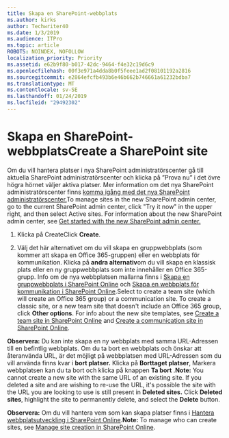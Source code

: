 ```yaml
---
title: Skapa en SharePoint-webbplats
ms.author: kirks
author: Techwriter40
ms.date: 1/3/2019
ms.audience: ITPro
ms.topic: article
ROBOTS: NOINDEX, NOFOLLOW
localization_priority: Priority
ms.assetid: e62b9f80-b017-42dc-9464-f4e32c19d6c9
ms.openlocfilehash: 00f3e971a4dda8b0f5feee1ad2f08101192a2816
ms.sourcegitcommit: e2864efcfb493b6e46b662b746661a61232bdba7
ms.translationtype: MT
ms.contentlocale: sv-SE
ms.lasthandoff: 01/24/2019
ms.locfileid: "29492302"
---
```

# <a name="create-a-sharepoint-site"></a><span data-ttu-id="07b96-102">Skapa en SharePoint-webbplats</span><span class="sxs-lookup"><span data-stu-id="07b96-102">Create a SharePoint site</span></span>

<span data-ttu-id="07b96-p101">Om du vill hantera platser i nya SharePoint administratörscenter gå till aktuella SharePoint administratörscenter och klicka på ”Prova nu” i det övre högra hörnet väljer aktiva platser. Mer information om det nya SharePoint administratörscenter finns [komma igång med det nya SharePoint administratörscenter.](https://docs.microsoft.com/en-us/sharepoint/get-started-new-admin-center)</span><span class="sxs-lookup"><span data-stu-id="07b96-p101">To manage sites in the new SharePoint admin center, go to the current SharePoint admin center, click "Try it now" in the upper right, and then select Active sites. For information about the new SharePoint admin center, see [Get started with the new SharePoint admin center.](https://docs.microsoft.com/en-us/sharepoint/get-started-new-admin-center)</span></span>
  
1. <span data-ttu-id="07b96-105">Klicka på Create</span><span class="sxs-lookup"><span data-stu-id="07b96-105">Click **Create**.</span></span> 
    
2. <span data-ttu-id="07b96-p102">Välj det här alternativet om du vill skapa en gruppwebbplats (som kommer att skapa en Office 365-gruppen) eller en webbplats för kommunikation. Klicka på **andra alternativ**om du vill skapa en klassisk plats eller en ny gruppwebbplats som inte innehåller en Office 365-grupp. Info om de nya webbplatsen mallarna finns i [Skapa en gruppwebbplats i SharePoint Online](https://support.office.com/en-us/article/create-a-team-site-in-sharepoint-ef10c1e7-15f3-42a3-98aa-b5972711777d?ui=en-US&amp;rs=en-US&amp;ad=US) och [Skapa en webbplats för kommunikation i SharePoint Online](https://support.office.com/article/7fb44b20-a72f-4d2c-9173-fc8f59ba50eb).</span><span class="sxs-lookup"><span data-stu-id="07b96-p102">Select to create a team site (which will create an Office 365 group) or a communication site. To create a classic site, or a new team site that doesn't include an Office 365 group, click **Other options**. For info about the new site templates, see [Create a team site in SharePoint Online](https://support.office.com/en-us/article/create-a-team-site-in-sharepoint-ef10c1e7-15f3-42a3-98aa-b5972711777d?ui=en-US&amp;rs=en-US&amp;ad=US) and [Create a communication site in SharePoint Online](https://support.office.com/article/7fb44b20-a72f-4d2c-9173-fc8f59ba50eb).</span></span>
  
 <span data-ttu-id="07b96-p103">**Observera:** Du kan inte skapa en ny webbplats med samma URL-Adressen till en befintlig webbplats. Om du ta bort en webbplats och önskar att återanvända URL, är det möjligt på webbplatsen med URL-Adressen som du vill använda finns kvar i **bort platser.** Klicka på **Borttaget platser**, Markera webbplatsen kan du ta bort och klicka på knappen **Ta bort** .</span><span class="sxs-lookup"><span data-stu-id="07b96-p103">**Note:** You cannot create a new site with the same URL of an existing site. If you deleted a site and are wishing to re-use the URL, it's possible the site with the URL you are looking to use is still present in **Deleted sites.** Click **Deleted sites**, highlight the site to permanently delete, and select the **Delete** button.</span></span> 
  
 <span data-ttu-id="07b96-112">**Observera:** Om du vill hantera vem som kan skapa platser finns i [Hantera webbplatsutveckling i SharePoint Online](https://docs.microsoft.com/en-us/sharepoint/manage-site-creation).</span><span class="sxs-lookup"><span data-stu-id="07b96-112">**Note:** To manage who can create sites, see [Manage site creation in SharePoint Online](https://docs.microsoft.com/en-us/sharepoint/manage-site-creation).</span></span>
    

